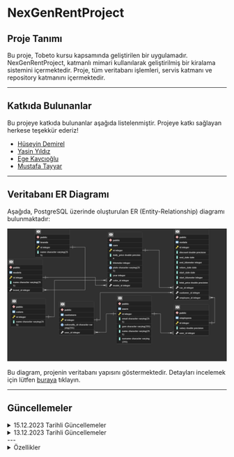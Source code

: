 # NexGenRentProject

## Proje Tanımı

Bu proje, Tobeto kursu kapsamında geliştirilen bir uygulamadır. NexGenRentProject, katmanlı mimari kullanılarak geliştirilmiş bir kiralama sistemini içermektedir. Proje, tüm veritabanı işlemleri, servis katmanı ve repository katmanını içermektedir.

---

## Katkıda Bulunanlar

Bu projeye katkıda bulunanlar aşağıda listelenmiştir. Projeye katkı sağlayan herkese teşekkür ederiz!

- [Hüseyin Demirel](https://github.com/HsynDmrl)
- [Yasin Yıldız](https://github.com/PickerWork)
- [Ege Kavcıoğlu](https://github.com/EgeKavcioglu)
- [Mustafa Tayyar](https://github.com/urmustafa)

--- 

## Veritabanı ER Diagramı

Aşağıda, PostgreSQL üzerinde oluşturulan ER (Entity-Relationship) diagramı bulunmaktadır:

![ER Diagram](https://github.com/PickerWork/nexGenRentProject/raw/master/Diagram.png)

Bu diagram, projenin veritabanı yapısını göstermektedir. Detayları incelemek için lütfen [buraya](https://github.com/PickerWork/nexGenRentProject/blob/master/Diagram.png) tıklayın.

---

## Güncellemeler

<details>
<summary>15.12.2023 Tarihli Güncellemeler</summary>

- Auto Mapping işlemi yapan "Model Mapper" implementasyonu projeye eklenmiştir. Artık araç verileri listelenirken, Sırasıyla plaka, kilometre, ücret, yıl, model adı ve renk adı bilgileri görüntülenmektedir.

- Tüm işlemler için Request-Response pattern'a uyulmuştur.

- Araç eklenirken "Plate" kısmındaki boşluklar kaldırılarak kaydedilmektedir.

- ModelService içerisinde ilgili kodlama yapıldı. Bir service, diğer bir entity'nin reposunu değil, ilgili service'ini çağırıyor.
  
- ER Diagramı projeye eklenmiştir.
  
</details>

<details>
<summary>13.12.2023 Tarihli Güncellemeler</summary>

- Sisteme Swagger desteği eklendi.

- ModelId ile ilişkilendirilen modelin veritabanında varlığını doğrulamak için Service katmanında gerekli kodlamaları gerçekleştirildi. Bu, Car entity'si için GetAll ve Add işlemlerini daha sağlıklı hale getirildi.

- Car entity'si için CRUD işlemlerini gerçekleştirmek üzere Service katmanında "Car" entity'si kodlamalarını tamamlandı. Bu kodlamalar aracılığıyla controller katmanında ilgili endpoint'leri bağlandı.

- Ekleme ve güncelleme işlemlerinde yapılan kontrol ve validasyonlar:
  - "Kilometer" alanı 0'dan küçük olamaz.
  - "Plate" alanı için Türkiye plakasına uygunluğu Regex ile kontrol edilir.
  - Yıl bilgisi 2005-2024 arasında olmalıdır.
  - DailyPrice 0'dan küçük olamaz.
  - ModelId ve ColorId 0'dan küçük olamaz.
  - Araç eklenirken "Plate" kısmındaki boşluklar kaldırılarak kaydedilir.
  - Verilen ModelId ile bir model veritabanında bulunmalıdır (ModelService içerisinde kodlama yapıldı).
  - Verilen ColorId ile bir renk veritabanında bulunmalıdır.
  - Aynı plakaya sahip başka bir araç bulunmamalıdır.

Yapılan bu güncellemelerle sistem daha güvenilir ve sağlıklı bir şekilde çalışmaktadır.

</details>
---
<details>
<summary>Özellikler</summary>

- **Katmanlı Mimarisi:** Projede, katmanlı mimari kullanılmıştır. Bu sayede kodun modüler olması sağlanmış ve bakım kolaylığı elde edilmiştir.

- **Veritabanı Nesneleri (Entities):** Tüm veritabanı nesneleri bulunmaktadır. Bu nesneler, veritabanındaki tabloları temsil eder ve iş mantığıyla ilişkilidir.

- **Repository Katmanı:** Tüm veritabanı nesneleri için repository katmanı bulunmaktadır. Bu katman, veritabanı işlemlerinin (ekleme, güncelleme, silme, sorgulama vb.) yönetilmesini sağlar.

- **Service Katmanı:** Service katmanı, iş mantığının uygulandığı ve servis fonksiyonlarının bulunduğu bölümdür. Abstracts içinde service'ler, concretes içinde manager'lar bulunmaktadır. DTOs içinde ise request ve response objeleri yer almaktadır. Bu katman, genel projenin fonksiyonelliğini yönetir.

- **Mapperlar:** Core.Utilities içindeki mapper'lar, veritabanı nesneleri ile DTO'lar arasında veri dönüşümlerini gerçekleştirmek için kullanılmaktadır.

<details>
